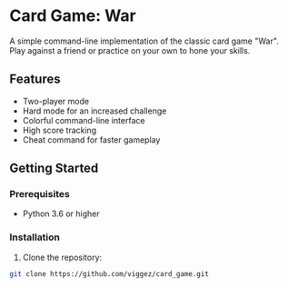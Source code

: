 # Card Game: War

A simple command-line implementation of the classic card game "War".
Play against a friend or practice on your own to hone your skills.

## Features

- Two-player mode
- Hard mode for an increased challenge
- Colorful command-line interface
- High score tracking
- Cheat command for faster gameplay

## Getting Started

### Prerequisites

- Python 3.6 or higher

### Installation

1. Clone the repository:

```bash
git clone https://github.com/viggez/card_game.git
